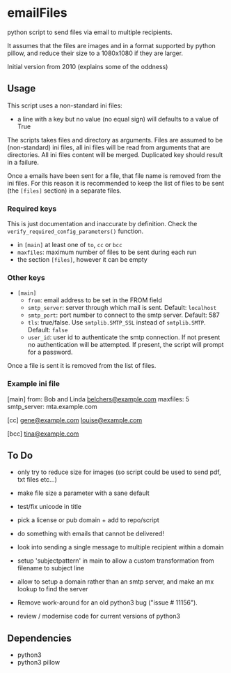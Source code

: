 # emailFiles
python script to send files via email to multiple recipients.

It assumes that the files are images and in a format supported by python pillow,
and reduce their size to a 1080x1080 if they are larger.

Initial version from 2010 (explains some of the oddness)


## Usage
This script uses a non-standard ini files:
  * a line with a key but no value (no equal sign) will defaults to a value of True

The scripts takes files and directory as arguments. Files are assumed to be (non-standard) ini files, all ini files will be read from arguments that are directories. All ini files content will be merged. Duplicated key should result in a failure.

Once a emails have been sent for a file, that file name is removed from the ini files. For this reason it is recommended to keep the list of files to be sent (the `[files]` section) in a separate files.

### Required keys
This is just documentation and inaccurate by definition. Check the `verify_required_config_parameters()` function.
* in `[main]` at least one of `to`, `cc` or `bcc`
* `maxfiles`: maximum number of files to be sent during each run
* the section `[files]`, however it can be empty

### Other keys
* `[main]`
    * `from`: email address to be set in the FROM field
    * `smtp_server`: server through which mail is sent. Default: `localhost`
    * `smtp_port`: port number to connect to the smtp server. Default: 587
    * `tls`: true/false. Use `smtplib.SMTP_SSL` instead of `smtplib.SMTP`. Default: `false`
    * `user_id`: user id to authenticate the smtp connection. If not present no authentication will be attempted. If present, the script will prompt for a password.

Once a file is sent it is removed from the list of files.

### Example ini file
[main]
from:  Bob and Linda <belchers@example.com>
maxfiles: 5
smtp_server: mta.example.com

[cc]
gene@example.com
louise@example.com

[bcc]
tina@example.com

## To Do
- only try to reduce  size for images (so script could be used to send pdf, txt files etc...)
- make file size a parameter with a sane default
- test/fix unicode in title
- pick a license or pub domain + add to repo/script
- do something with emails that cannot be delivered!
- look into sending a single message to multiple recipient within a domain
- setup 'subjectpattern' in main to allow a custom transformation from filename to subject line
- allow to setup a domain rather than an smtp server, and make an mx lookup to find the server
- Remove work-around for an old python3 bug ("issue # 11156").

- review / modernise code for current versions of python3

## Dependencies
- python3
- python3 pillow


